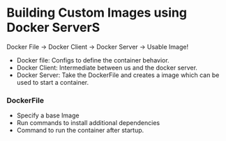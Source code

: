 # Building Custom Images using Docker ServerS

Docker File -> Docker Client -> Docker Server -> Usable Image!

- Docker file: Configs to define the container behavior.
- Docker Client: Intermediate between us and the docker server.
- Docker Server: Take the DockerFile and creates a image which can be used to start a container.

### DockerFile

- Specify a base Image
- Run commands to install additional dependencies
- Command to run the container after startup.


